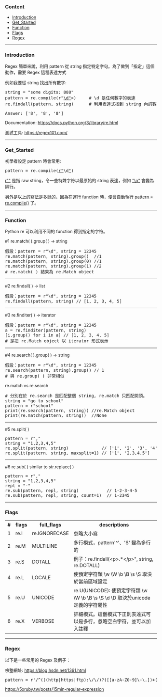 ### Content
- [Introduction](#Introduction)
- [Get_Started](#Get_Started)
- [Function](#Function)
- [Flags](#Flags)
- [Regex](#Regex)

***

### Introduction

Regex 簡單來說，利用 pattern 從 string 指定特定字句。為了做到「指定」這個動作，需要 Regex 這種表達方式

例如我要從 string 找出所有數字:

<pre>
string = "some digits: 888"
pattern = re.compile(r"<a href="learn-regex">\d"</a>>)     # \d 是任何數字的表達
re.findall(pattern, string)      # 利用表達式找到 string 內的數字
</pre>

<pre>
Answer: ['8', '8', '8']
</pre>
Documentation: https://docs.python.org/3/library/re.html

測試工具: https://regex101.com/

***

### Get_Started

初學者設定 pattern 時會常用:

<pre>
pattern = re.compile(<a href="learn-regex">r"</a>\d<a href="learn-regex">"</a>)
</pre>

<a href="learn-regex">r""</a> 是指 raw string，令一些特姝字符以最原始的 string 表達，例如 <a href="learn-regex">"\n"</a> 會變為隔行。

另外是以上的寫法是多餘的，因為在運行 function 時，便會自動執行 <a href="learn-regex">pattern = re.complie()</a> 了。

***

### Function

Python <a>re</a> 可以利用不同的 function 得到指定的字符。

#1 <a>re.match( ).group( )</a> -> string
<pre>
假設：pattern = r"\d", string = 12345
re.match(pattern, string).group()  //1
re.match(pattern, string).group(0) //1
re.match(pattern, string).group(1) //2
# re.match( ) 結果為 re.Match object
</pre>

***

#2 <a>re.findall( )</a> -> list
<pre>
假設：pattern = r"\d", string = 12345
re.findall(pattern, string) // [1, 2, 3, 4, 5]
</pre>

***

#3 <a>re.finditer( )</a> -> iterator 

<pre>
假設：pattern = r"\d", string = 12345
a = re.finditer(pattern, string)
[i.group() for i in a] // [1, 2, 3, 4, 5]
# 是把 re.Match object 以 iterator 形式表示
</pre>

***

#4 <a>re.search( ).group( )</a> -> string  

<pre>
假設：pattern = r"\d", string = 12345
re.search(pattern, string).group() // 1
# 與 re.group( ) 非常相似
</pre>

<a>re.match</a> vs <a>re.search</a>
<pre>
# 分別在於 re.search 是匹配整個 string, re.match 只匹配開頭。
string = "go to school"
pattern = r"school"
print(re.search(pattern, string)) //re.Match object
print(re.match(pattern, string))  //None
</pre>

***

#5 <a>re.split( )</a>
<pre>
pattern = r","
string = "1,2,3,4,5"
re.split(pattern, string)             // ['1', '2', '3', '4', '5']
re.split(pattern, string, maxsplit=1) // ['1', '2,3,4,5']
</pre>

***

#6 <a>re.sub( )</a> similar to <a>str.replace( )</a>
<pre>
pattern = r","
string = "1,2,3,4,5"
repl = "-"
re.sub(pattern, repl, string)           // 1-2-3-4-5
re.sub(pattern, repl, string, count=1)  // 1-2345
</pre>

***

### Flags

<table>
<tr>
<th>#</th>
<th>flags</th>
<th>full_flags</th>
<th>descriptions</th>
</tr>
<tr>
<td>1</td>
<td>re.I</td>
<td>re.IGNORECASE</td>
<td> 忽略大小寫 </td>
</tr>
<tr>
<td>2</td>
<td>re.M</td>
<td>MULTILINE</td>
<td> 多行模式，pattern'^'、'$' 變為多行的 </td>
</tr>
<tr>
<td>3</td>
<td>re.S</td>
<td>DOTALL</td>
<td> 例子：re.findall(&lt;p&gt;.*&lt;/p&gt;", string, re.DOTALL) </td>
</tr>
<tr>
<td>4</td>
<td>re.L</td>
<td>LOCALE</td>
<td> 使預定字符類 \w \W \b \B \s \S 取決於當前區域設定  </td>
</tr>
<tr>
<td>5</td>
<td>re.U</td>
<td>UNICODE</td>
<td> re.U(UNICODE): 使預定字符類 \w \W \b \B \s \S \d \D 取決於unicode定義的字符屬性  </td>
</tr>
<tr>
<td>6</td>
<td>re.X</td>
<td>VERBOSE</td>
<td> 詳細模式。這個模式下正則表達式可以是多行，忽略空白字符，並可以加入註釋 </td>
</tr>
</table>

***

### Regex

以下是一些常用的 Regex 及例子：

檢整網址:
https://blog.hsdn.net/1391.html
<pre>
pattern = r'/^(((http|https|ftp):\/\/)?([[a-zA-Z0-9]\-\.])+(\.)([[a-zA-Z0-9]]){2,4}([[a-zA-Z0-9]\/+=%&_\.~?\-]*))*$/’
</pre>

https://5xruby.tw/posts/15min-regular-expression

